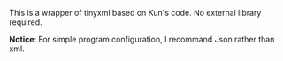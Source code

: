 This is a wrapper of tinyxml based on Kun's code.
No external library required.

__Notice__:
For simple program configuration, I recommand Json rather than xml.
